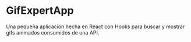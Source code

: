 # GifExpertApp

Una pequeña aplicación hecha en React con Hooks para buscar y mostrar gifs animados consumidos de una API.